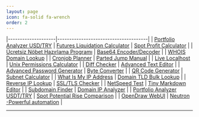 ```yaml
---
layout: page
icon: fa-solid fa-wrench
order: 2
---
```


|--------------------|--------------------------------------|
| <a href="https://farukguler.com/app/portfolio-analyzer-usd-try/" target="_blank">Portfolio Analyzer USD/TRY</a> | <a href="https://farukguler.com/app/futures-calc/" target="_blank">Futures Liquidation Calculator</a> 
| <a href="https://farukguler.com/app/spot-calc/" target="_blank">Spot Profit Calculator</a> |
| <a href="https://farukguler.com/app/nobet/" target="_blank">Ücretsiz Nöbet Hazırlama Programı</a> | <a href="https://farukguler.com/app/base64/" target="_blank">Base64 Encoder/Decoder</a> |
| <a href="https://farukguler.com/app/whois-lookup/" target="_blank">WHOIS Domain Lookup</a> |
| <a href="https://farukguler.com/app/cronjob-planner/" target="_blank">Cronjob Planner</a> | <a href="https://farukguler.com/app/parted/" target="_blank">Parted Jump Manual</a> |
| <a href="https://farukguler.com/app/live-localhost/" target="_blank">Live Localhost</a> | <a href="https://farukguler.com/app/chmod-calculator/" target="_blank">Unix Permissions Calculator</a> |
| <a href="https://farukguler.com/app/diff/" target="_blank">Diff Checker</a> | <a href="https://farukguler.com/app/text-editor/" target="_blank">Advanced Text Editor</a> |
| <a href="https://farukguler.com/app/random-pass-generator/" target="_blank">Advanced Password Generator</a> | <a href="https://farukguler.com/app/converter/" target="_blank">Byte Converter</a> |
| <a href="https://farukguler.com/app/qr-generator/" target="_blank">QR Code Generator</a> | <a href="https://farukguler.com/app/IPv4-subnet-calculator/" target="_blank">Subnet Calculator</a> |
| <a href="https://farukguler.com/app/my-ip/" target="_blank">What Is My IP Address</a> | <a href="https://farukguler.com/app/tld-lookup/" target="_blank">Domain TLD Bulk Lookup</a> |
| <a href="https://farukguler.com/app/reverse-ip/" target="_blank">Reverse IP Lookup</a> | <a href="https://farukguler.com/app/ssl-tls-checker/" target="_blank">SSL/TLS Checker</a> |
| <a href="https://farukguler.com/app/speed-test/" target="_blank">NetSpeed Test</a> | <a href="https://farukguler.com/app/tiny-markdown-editor/" target="_blank">Tiny Markdown Editor</a> |
| <a href="https://farukguler.com/app/subdomain-finder/" target="_blank">Subdomain Finder</a> | <a href="https://farukguler.com/app/domain-ip-analyzer/" target="_blank">Domain IP Analyzer</a> |
| <a href="https://farukguler.com/app/portfolio-analyzer-usdt-try/" target="_blank">Portfolio Analyzer USDT/TRY</a> | <a href="https://farukguler.com/app/rise-comparison/" target="_blank">Spot Potential Rise Comparison</a> |
| <a href="https://farukguler.com/app/open-draw/" target="_blank">OpenDraw WebUI</a> | <a href="https://github.com/faruk-guler/Neutron/" target="_blank">Neutron -Powerful automation</a> |

---
